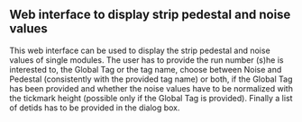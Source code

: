 ## Web interface to display strip pedestal and noise values
This web interface can be used to display the strip pedestal and noise values of single modules. The user has to provide the run number (s)he is interested to, the Global Tag or the tag name, choose between Noise and Pedestal (consistently with the provided tag name) or both, if the Global Tag has been provided and whether the noise values have to be normalized with the tickmark height (possible only if the Global Tag is provided). Finally a list of detids has to be provided in the dialog box.
